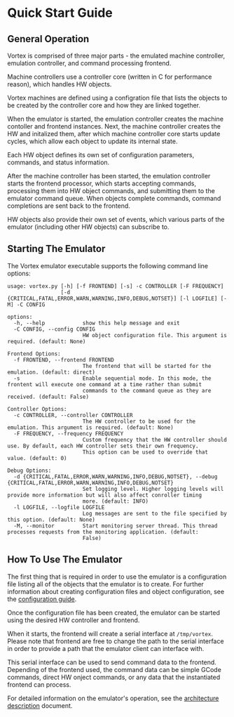 # Quick Start Guide

## General Operation
Vortex is comprised of three major parts - the emulated machine
controller, emulation controller, and command processing frontend.

Machine controllers use a controller core (written in C for
performance reason), which handles HW objects.

Vortex machines are defined using a configration file that lists the
objects to be created by the controller core and how they are linked
together.

When the emulator is started, the emulation controller creates the
machine contoller and frontend instances. Next, the machine controller
creates the HW and initalized them, after which machine controller core
starts update cycles, which allow each object to update its internal
state.

Each HW object defines its own set of configuration parameters, commands,
and status information.

After the machine controller has been started, the emulation controller
starts the frontend processor, which starts accepting commands, processing
them into HW object commands, and submitting them to the emulator command
queue. When objects complete commands, command completions are sent back
to the frontend.

HW objects also provide their own set of events, which various parts of
the emulator (including other HW objects) can subscribe to.

## Starting The Emulator
The Vortex emulator executable supports the following command line options:

```
usage: vortex.py [-h] [-f FRONTEND] [-s] -c CONTROLLER [-F FREQUENCY]
                 [-d {CRITICAL,FATAL,ERROR,WARN,WARNING,INFO,DEBUG,NOTSET}] [-l LOGFILE] [-M] -C CONFIG

options:
  -h, --help            show this help message and exit
  -C CONFIG, --config CONFIG
                        HW object configuration file. This argument is required. (default: None)

Frontend Options:
  -f FRONTEND, --frontend FRONTEND
                        The frontend that will be started for the emulation. (default: direct)
  -s                    Enable sequential mode. In this mode, the frontent will execute one command at a time rather than submit
                        commands to the command queue as they are received. (default: False)

Controller Options:
  -c CONTROLLER, --controller CONTROLLER
                        The HW controller to be used for the emulation. This argument is required. (default: None)
  -F FREQUENCY, --frequency FREQUENCY
                        Custom frequency that the HW controller should use. By default, each HW controller sets their own frequency.
                        This option can be used to override that value. (default: 0)

Debug Options:
  -d {CRITICAL,FATAL,ERROR,WARN,WARNING,INFO,DEBUG,NOTSET}, --debug {CRITICAL,FATAL,ERROR,WARN,WARNING,INFO,DEBUG,NOTSET}
                        Set logging level. Higher logging levels will provide more information but will also affect conroller timing
                        more. (default: INFO)
  -l LOGFILE, --logfile LOGFILE
                        Log messages are sent to the file specified by this option. (default: None)
  -M, --monitor         Start monitoring server thread. This thread processes requests from the monitoring application. (default:
                        False)
```

## How To Use The Emulator
The first thing that is required in order to use the emulator is a configuration
file listing all of the objects that the emulator is to create. For further
information about creating configuration files and object configuration, see the
[configuration guide](/docs/Configuration.md).

Once the configuration file has been created, the emulator can be started using
the desired HW controller and frontend.

When it starts, the frontend will create a serial interface at `/tmp/vortex`.
Please note that frontend are free to change the path to the serial interface in
order to provide a path that the emulator client can interface with.

This serial interface can be used to send command data to the frontend. Depending
of the frontend used, the command data can be simple GCode commands, direct HW
onject commands, or any data that the instantiated frontend can process.

For detailed information on the emulator's operation, see the 
[architecture description](/docs/Architecture.md) document.